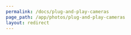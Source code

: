 ```yaml
---
permalink: /docs/plug-and-play-cameras
page_path: /app/photos/plug-and-play-cameras
layout: redirect
---
```

